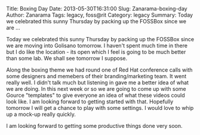 Title: Boxing Day
Date: 2013-05-30T16:31:00
Slug: Zanarama-boxing-day
Author: Zanarama
Tags: legacy, foss@rit
Category: legacy
Summary: Today we celebrated this sunny Thursday by packing up the FOSSBox since we are ... 

Today we celebrated this sunny Thursday by packing up the FOSSBox since we are
moving into Golisano tomorrow. I haven't spent much time in there but I do
like the location - its open which I feel is going to be much better than some
lab. We shall see tomorrow I suppose.

Along the boxing theme we had round one of Red Hat conference calls with some
designers and memebers of their branding/marketing team. It went really well.
I didn't talk much but listening in gave me a better idea of what we are
doing. In this next week or so we are going to come up with some Gource
"templates" to give everyone an idea of what these videos could look like. I
am looking forward to getting started with that. Hopefully tomorrow I will get
a chance to play with some settings. I would love to whip up a mock-up really
quickly.

I am looking forward to getting some productive things done very soon.

